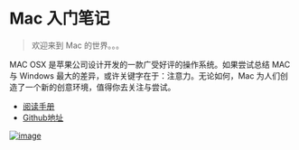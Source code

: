 Mac 入门笔记
====================

>欢迎来到 Mac 的世界。。。

MAC OSX 是苹果公司设计开发的一款广受好评的操作系统。如果尝试总结 MAC 与 Windows 最大的差异，或许关键字在于：注意力。无论如何，Mac 为人们创造了一个新的创意环境，值得你去关注与尝试。

* [阅读手册](http://mba811.gitbooks.io/mac-getting-started-notes/content/)
* [Github地址](https://github.com/mba811/mac-getting-started-notes)

[![image](http://7q5cfr.com1.z0.glb.clouddn.com/@/mac/cover.jpg)](http://mba811.gitbooks.io/mac-dev/content/)
